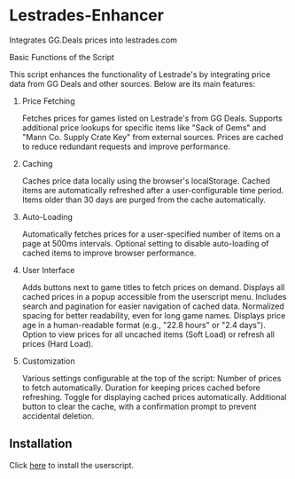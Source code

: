 # Lestrades-Enhancer
Integrates GG.Deals prices into lestrades.com

Basic Functions of the Script

This script enhances the functionality of Lestrade's by integrating price data from GG Deals and other sources. Below are its main features:
1. Price Fetching

    Fetches prices for games listed on Lestrade's from GG Deals.
    Supports additional price lookups for specific items like "Sack of Gems" and "Mann Co. Supply Crate Key" from external sources.
    Prices are cached to reduce redundant requests and improve performance.

2. Caching

    Caches price data locally using the browser's localStorage.
    Cached items are automatically refreshed after a user-configurable time period.
    Items older than 30 days are purged from the cache automatically.

3. Auto-Loading

    Automatically fetches prices for a user-specified number of items on a page at 500ms intervals.
    Optional setting to disable auto-loading of cached items to improve browser performance.

4. User Interface

    Adds buttons next to game titles to fetch prices on demand.
    Displays all cached prices in a popup accessible from the userscript menu.
        Includes search and pagination for easier navigation of cached data.
        Normalized spacing for better readability, even for long game names.
        Displays price age in a human-readable format (e.g., "22.8 hours" or "2.4 days").
    Option to view prices for all uncached items (Soft Load) or refresh all prices (Hard Load).

5. Customization

    Various settings configurable at the top of the script:
        Number of prices to fetch automatically.
        Duration for keeping prices cached before refreshing.
        Toggle for displaying cached prices automatically.
    Additional button to clear the cache, with a confirmation prompt to prevent accidental deletion.

## Installation
Click [here](https://github.com/MrAwesomeFalcon/Lestrades-Enhancer/raw/refs/heads/main/Lestrades-Enhancer.user.js) to install the userscript.
